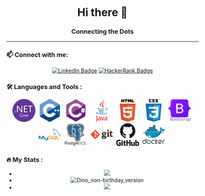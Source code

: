 <div id="header" align="center">
  <h1>Hi there 👋</h1>
</div>
<div id="header" align="center">
  <h3>Connecting the Dots</h3>
</div>

___

### 📫 Connect with me: 
<!-- Connect Buttons -->
<div align="center" display="inline-block">
  <!-- Linkedin button -->
  <a href="https://www.linkedin.com/in/mdinc"><img src="https://img.shields.io/badge/LinkedIn-blue?style=for-the-badge&logo=linkedin&logoColor=white" alt="LinkedIn Badge"/></a>
  <!-- HackerRank button -->
  <a href="https://www.hackerrank.com/dinc_mczp"><img src="https://img.shields.io/badge/-Hackerrank-2EC866?style=for-the-badge&logo=HackerRank&logoColor=white" alt="HackerRank Badge"/></a>
</div>

### :hammer_and_wrench: Languages and Tools :
<!-- Tool Buttons -->
<div align="center" display="inline-block">
  <!-- .Net Core -->
  <a href=""><img src="https://github.com/devicons/devicon/blob/master/icons/dotnetcore/dotnetcore-original.svg" title="dotnetcore" alt="Dotnetcore" width="60" height="60"/></a>&nbsp;
  <!-- C++ -->
  <a href=""><img src="https://github.com/devicons/devicon/blob/master/icons/cplusplus/cplusplus-original.svg" title="cpp" alt="cpp" width="60" height="60"/></a>&nbsp;
  <!-- C# -->
  <a href=""><img src="https://github.com/devicons/devicon/blob/master/icons/csharp/csharp-original.svg" title="csharp" alt="csharp" width="60" height="60"/></a>&nbsp;
  <!-- Java -->
  <a href=""><img src="https://github.com/devicons/devicon/blob/master/icons/java/java-original-wordmark.svg" title="java" alt="java" width="60" height="60"/></a>&nbsp;
  <!-- HTML5 -->
  <a href=""><img src="https://github.com/devicons/devicon/blob/master/icons/html5/html5-original-wordmark.svg" title="HTML5" alt="HTML5" width="60" height="60"/></a>&nbsp;
  <!-- CSS -->
  <a href=""><img src="https://github.com/devicons/devicon/blob/master/icons/css3/css3-original-wordmark.svg" title="css3" alt="css3" width="60" height="60"/></a>&nbsp;
  <!-- Bootstrap -->
  <a href=""><img src="https://github.com/devicons/devicon/blob/master/icons/bootstrap/bootstrap-original-wordmark.svg" title="bootstrap" alt="bootstrap" width="60" height="60"/></a>&nbsp;
  <!-- Mysql -->
  <a href=""><img src="https://github.com/devicons/devicon/blob/master/icons/mysql/mysql-original-wordmark.svg" title="mysql" alt="mysql" width="60" height="60"/></a>&nbsp;
  <!-- Postgresql -->
  <a href=""><img src="https://github.com/devicons/devicon/blob/master/icons/postgresql/postgresql-original-wordmark.svg" title="postgresql" alt="postgresql" width="60" height="60"/></a>&nbsp;
  <!-- Git -->
  <a href=""><img src="https://github.com/devicons/devicon/blob/master/icons/git/git-original-wordmark.svg" title="git" alt="git" width="60" height="60"/></a>&nbsp;
  <!-- Github -->
  <a href=""><img src="https://github.com/devicons/devicon/blob/master/icons/github/github-original-wordmark.svg" title="github" alt="github" width="60" height="60"/></a>&nbsp;  
  <!-- Docker -->
  <a href=""><img src="https://github.com/devicons/devicon/blob/master/icons/docker/docker-original-wordmark.svg" title="docker" alt="docker" width="60" height="60"/></a>&nbsp;  
</div>

### :fire: My Stats :

<ul align="center">
  <li><img class="img" src="https://github-readme-stats.vercel.app/api/top-langs/?username=TheGresta&layout=compact&langs_count=8&theme=vision-friendly-dark"></li>

  <li><img src="https://user-images.githubusercontent.com/74189776/188946760-5f40b307-abcd-4af8-aacf-60f6b0df3713.gif" alt="Dino_non-birthday_version"/></li>

  <li><img class="img" src="http://github-readme-streak-stats.herokuapp.com?user=TheGresta&theme=dark&background=000000"></li>
</ul>

<!--
**TheGresta/TheGresta** is a ✨ _special_ ✨ repository because its `README.md` (this file) appears on your GitHub profile.

Here are some ideas to get you started:

- 🔭 I’m currently working on ...
- 🌱 I’m currently learning ...
- 👯 I’m looking to collaborate on ...
- 🤔 I’m looking for help with ...
- 💬 Ask me about ...
- 📫 How to reach me: ...
- 😄 Pronouns: ...
- ⚡ Fun fact: ...
-->
